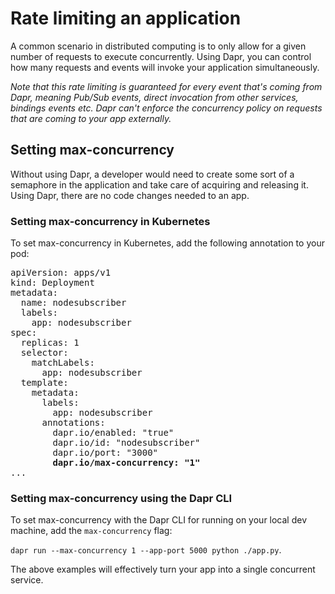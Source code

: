 # Rate limiting an application

A common scenario in distributed computing is to only allow for a given number of requests to execute concurrently.
Using Dapr, you can control how many requests and events will invoke your application simultaneously.

*Note that this rate limiting is guaranteed for every event that's coming from Dapr, meaning Pub/Sub events, direct invocation from other services, bindings events etc. Dapr can't enforce the concurrency policy on requests that are coming to your app externally.*

## Setting max-concurrency

Without using Dapr, a developer would need to create some sort of a semaphore in the application and take care of acquiring and releasing it.
Using Dapr, there are no code changes needed to an app.

### Setting max-concurrency in Kubernetes

To set max-concurrency in Kubernetes, add the following annotation to your pod:

<pre>
apiVersion: apps/v1
kind: Deployment
metadata:
  name: nodesubscriber
  labels:
    app: nodesubscriber
spec:
  replicas: 1
  selector:
    matchLabels:
      app: nodesubscriber
  template:
    metadata:
      labels:
        app: nodesubscriber
      annotations:
        dapr.io/enabled: "true"
        dapr.io/id: "nodesubscriber"
        dapr.io/port: "3000"
        <b>dapr.io/max-concurrency: "1"</b>
...
</pre>

### Setting max-concurrency using the Dapr CLI

To set max-concurrency with the Dapr CLI for running on your local dev machine, add the `max-concurrency` flag:

`dapr run --max-concurrency 1 --app-port 5000 python ./app.py`.

The above examples will effectively turn your app into a single concurrent service.
